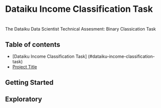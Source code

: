 # Dataiku Income Classification Task

#
The Dataiku Data Scientist Technical Assesment: Binary Classication Task 

## Table of contents
- [Dataiku Income Classification Task] (#dataiku-income-classification-task)
- [Project Title](#project-title)

## Getting Started


## Exploratory
